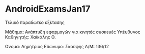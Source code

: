 # AndroidExamsJan17

Τελικό παραδωτέο εξέτασης

Μάθημα: Ανάπτυξη εφαρμογών για κινητές συσκευές
Υπέυθυνος Καθηγητής: Χαϊκάλης Θ.

Ονομα: Δημήτριος
Επώνυμο: Σκούφης
Α/Μ: 136/12
